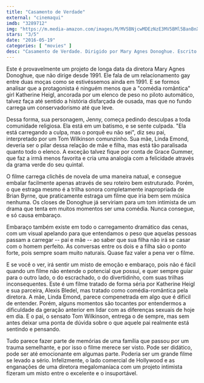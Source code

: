 ```yaml
---
title: "Casamento de Verdade"
external: "cinemaqui"
imdb: "3289712"
img: "https://m.media-amazon.com/images/M/MV5BNjcwMDEzNzE3MV5BMl5BanBnXkFtZTgwNTMzMzgxNjE@._V1_SY150_CR0,0,101,150_.jpg"
stars: "3/5"
date: "2016-05-19"
categories: [ "movies" ]
desc: "Casamento de Verdade. Dirigido por Mary Agnes Donoghue. Escrito por Mary Agnes Donoghue. Com Katherine Heigl, Tom Wilkinson, Linda Emond."
---
```

Este é provavelmente um projeto de longa data da diretora Mary Agnes Donoghue, que não dirige desde 1991. Ele fala de um relacionamento gay entre duas moças como se estivéssemos ainda em 1991. E se formos analisar que a protagonista é ninguém menos que a "comédia romântica" girl Katherine Heigl, ancorada por um elenco de peso no piloto automático, talvez faça até sentido a história disfarçada de ousada, mas que no fundo carrega um conservadorismo até que leve.

Dessa forma, sua personagem, Jenny, começa pedindo desculpas a toda comunidade religiosa. Ela está em um batismo, e se sente culpada. "Ela está carregando a culpa, mas o porquê eu não sei", diz seu pai, interpretado por um Tom Wilkinson comunzinho. Sua mãe, Linda Emond, deveria ser o pilar dessa relação de mãe e filha, mas está tão paralisada quanto todo o elenco. A exceção talvez fique por conta de Grace Gummer, que faz a irmã menos favorita e cria uma analogia com a felicidade através da grama verde do seu quintal.

O filme carrega clichês de novela de uma maneira natual, e consegue embalar facilmente apenas através de seu roteiro bem estruturado. Porém, o que estraga mesmo é a trilha sonora completamente inapropriada de Brian Byrne, que praticamente estraga um filme que iria bem sem música nenhuma. Os closes de Donoghue já serviriam para um tom intimista de um drama que tenta em muitos momentos ser uma comédia. Nunca consegue, e só causa embaraço.

Embaraço também existe em todo o carregamento dramático das cenas, com um visual apelando para que entendamos o peso que aquelas pessoas passam a carregar -- pai e mãe -- ao saber que sua filha não irá se casar com o homem perfeito. As conversas entre os dois e a filha são o ponto forte, pois sempre soam muito naturais. Quase faz valer a pena ver o filme.

E se você o ver, irá sentir um misto de emoção e embaraço, pois não é fácil quando um filme não entende o potencial que possui, e quer sempre guiar para o outro lado, o do escrachado, o do divertidinho, com suas trilhas inconsequentes. Este é um filme tratado de forma séria por Katherine Heigl e sua parceira, Alexis Bledel, mas tratado como comédia-romântica pela diretora. A mãe, Linda Emond, parece compenetrada em algo que é difícil de entender. Porém, alguns momentos são tocantes por entendermos a dificuldade da geração anterior em lidar com as diferenças sexuais de hoje em dia. E o pai, o sensato Tom Wilkinson, entrega o de sempre, mas sem antes deixar uma ponta de dúvida sobre o que aquele pai realmente está sentindo e pensando.

Tudo parece fazer parte de memórias de uma família que passou por um trauma semelhante, e por isso o filme merece ser visto. Pode ser didático, pode ser até emocionante em algumas parte. Poderia ser um grande filme se levado a sério. Infelizmente, o lado comercial de Hollywood e as enganações de uma diretora megalomaníaca com um projeto intimista fizeram um misto entre o excelente e o insuportável.
